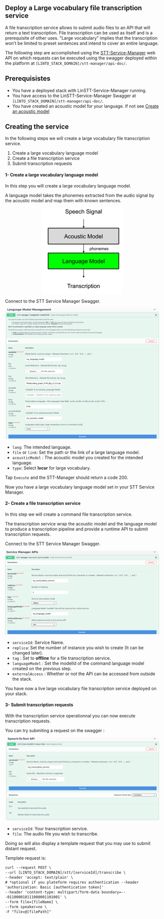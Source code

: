 ## Deploy a Large vocabulary file transcription service
A file transcription service allows to submit audio files to an API that will return a text transcription. File transcription can be used as itself and is a prerequisite of other uses. "Large vocabulary" implies that the transcription won't be limited to preset sentences and intend to cover an entire language.

The following step are accomplished using the [STT-Service-Manager](../services/stt_manager.md) web API on which requests can be executed using the swagger deployed within the platform at `[LINTO_STACK_DOMAIN]/stt-manager/api-doc/`.

## Prerequisistes

* You have a deployed stack with LinSTT-Service-Manager running.
* You have access to the LinSTT-Service-Manager Swagger at `[LINTO_STACK_DOMAIN]/stt-manager/api-doc/`.
* You have created an acoustic model for your language. If not see [Create an acoustic model](use_case/acoustic_model)

## Creating the service

In the following steps we will create a large vocabulary file transcription service. 

1. Create a large vocabulary language model
2. Create a file transcription service
3. Submit transcription requests

#### 1- Create a large vocabulary language model
In this step you will create a large vocabulary language model.

A language model takes the phonemes extracted from the audio signal by the acoustic model and map them with known sentences.

<div style="text-align:center"><img src="../_media/use_cases/language.png" /></div>

Connect to the STT Service Manager Swagger.

<div style="text-align:center"><img src="../_media/use_cases/language_large.png" /></div>

* `lang`: The intended language.
* `file` or `link`: Set the path or the link of a large language model.
* `acousticModel` : The acoustic model you created for the intended language.
* `type`: Select **lvcsr** for large vocabulary.

Tap `Execute` and the STT-Manager should return a code 200.

Now you have a large vocabulary language model set in your STT Service Manager.

#### 2- Create a file transcription service
In this step we will create a command file transcription service.

The transcription service wrap the acoustic model and the language model to produce a transcription pipeline and provide a runtime API to submit transcription requests.

Connect to the STT Service Manager Swagger.

<div style="text-align:center"><img src="../_media/use_cases/command_service.png" /></div>

* `serviceId`: Service Name.
* `replica`: Set the number of instance you wish to create (It can be changed later).
* `tag` : Set to **offline** for a file transcription service.
* `languageModel` : Set the modelId of the command language model created on the previous step.
* `externalAccess` : Whether or not the API can be accessed from outside the stack. 

You have now a live large vocabulary file transcription service deployed on your stack.

#### 3- Submit transcription requests
With the transcription service operationnal you can now execute transcription requests.

You can try submiting a request on the swagger :

<div style="text-align:center"><img src="../_media/use_cases/transcription.png" /></div>

* `serviceId`: Your transcription service.
* `file`: The audio file you wish to transcribe. 

Doing so will also display a template request that you may use to submit distant request.

Template request is:

```shell
curl --request POST \
--url [LINTO_STACK_DOMAIN]/stt/[serviceId]/transcribe \   
--header 'accept: text/plain' \
# *optional if you plateform requires authentication --header 'authorization: Basic [authentication token]'  
--header 'content-type: multipart/form-data boundary=---011000010111000001101001' \   
--form file=[fileName] \
--form speaker=no \
-F "file=@[filePath]" 
```